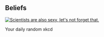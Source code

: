 ## Beliefs
[![Scientists are also sexy, let's not forget that.](https://imgs.xkcd.com/comics/beliefs.jpg)](https://xkcd.com/154/ "Scientists are also sexy, let's not forget that.")

Your daily random xkcd

